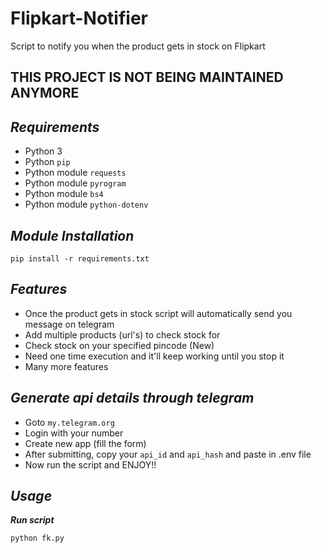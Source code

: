# Flipkart-Notifier
Script to notify you when the product gets in stock on Flipkart

## THIS PROJECT IS NOT BEING MAINTAINED ANYMORE ##

## ***Requirements***

- Python 3
- Python `pip`
- Python module `requests`
- Python module `pyrogram`
- Python module `bs4`
- Python module `python-dotenv`

## ***Module Installation***

	pip install -r requirements.txt

## ***Features***

- Once the product gets in stock script will automatically send you message on telegram
- Add multiple products (url's) to check stock for
- Check stock on your specified pincode (New)
- Need one time execution and it'll keep working until you stop it
- Many more features

## ***Generate api details through telegram***

- Goto `my.telegram.org`
- Login with your number
- Create new app (fill the form)
- After submitting, copy your `api_id` and `api_hash` and paste in .env file
- Now run the script and ENJOY!!

## ***Usage***

***Run script***

    python fk.py
